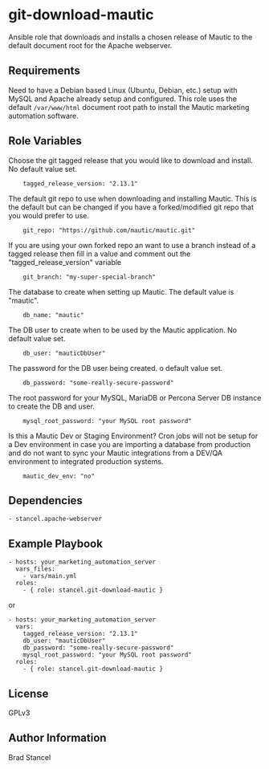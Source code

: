 git-download-mautic
=========

Ansible role that downloads and installs a chosen release of Mautic to the default document root for the Apache webserver.

Requirements
------------

Need to have a Debian based Linux (Ubuntu, Debian, etc.) setup with MySQL and Apache already setup and configured. This role uses the default `/var/www/html` document root path to install the Mautic marketing automation software.

Role Variables
--------------

Choose the git tagged release that you would like to download and install. No default value set.
```
	tagged_release_version: "2.13.1"
```
The default git repo to use when downloading and installing Mautic. This is the default but can be changed if you have a forked/modified git repo that you would prefer to use.
```
	git_repo: "https://github.com/mautic/mautic.git"
```
If you are using your own forked repo an want to use a branch instead of a tagged release then fill in a value and comment out the "tagged_release_version" variable 
```
	git_branch: "my-super-special-branch"
```
The database to create when setting up Mautic. The default value is "mautic".
```
	db_name: "mautic"
```
The DB user to create when to be used by the Mautic application. No default value set.
```
	db_user: "mauticDbUser"
```
The password for the DB user being created. o default value set.
```
	db_password: "some-really-secure-password"
```
The root password for your MySQL, MariaDB or Percona Server DB instance to create the DB and user.
```
	mysql_root_password: "your MySQL root password"
```
Is this a Mautic Dev or Staging Environment? Cron jobs will not be setup for a Dev environment in case you are importing a database from production and do not want to sync your Mautic integrations from a DEV/QA environment to integrated production systems.
```
	mautic_dev_env: "no"
```

Dependencies
------------

	- stancel.apache-webserver

Example Playbook
----------------

	- hosts: your_marketing_automation_server
	  vars_files:
	    - vars/main.yml
	  roles:
	    - { role: stancel.git-download-mautic }


or 


	- hosts: your_marketing_automation_server 
	  vars:
		tagged_release_version: "2.13.1"
		db_user: "mauticDbUser"
		db_password: "some-really-secure-password"
		mysql_root_password: "your MySQL root password"
	  roles:
	    - { role: stancel.git-download-mautic }

License
-------

GPLv3

Author Information
------------------

Brad Stancel
